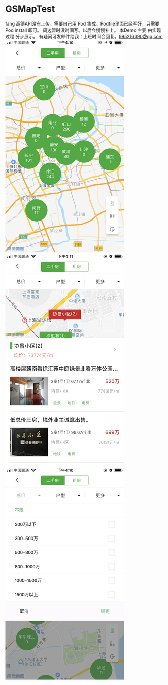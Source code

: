 # GSMapTest
fang
高德API没有上传。需要自己用 Pod 集成。Podfile里面已经写好，只需要Pod install 即可。
周边暂时没时间写。以后会慢慢补上。
本Demo 主要 由实现过程  分步展示。
有疑问可发邮件给我：上班时间会回复。995216390@qq.com
![Image text](https://github.com/qq995216390/img-folder/blob/master/31529395891_.pic_hd.png)
![Image text](https://github.com/qq995216390/img-folder/blob/master/11529395890_.pic_hd.png)
![Image text](https://github.com/qq995216390/img-folder/blob/master/21529395890_.pic_hd.png)
